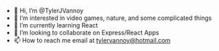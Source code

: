- 👋 Hi, I’m @TylerJVannoy
- 👀 I’m interested in video games, nature, and some complicated things
- 🌱 I’m currently learning React
- 💞️ I’m looking to collaborate on Express/React Apps
- 📫 How to reach me email at tylervannoy@hotmail.com

<!---
TylerJVannoy/TylerJVannoy is a ✨ special ✨ repository because its `README.md` (this file) appears on your GitHub profile.
You can click the Preview link to take a look at your changes.
--->
